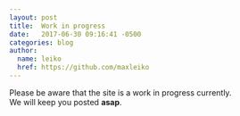 ```yaml
---
layout: post
title:  Work in progress
date:   2017-06-30 09:16:41 -0500
categories: blog
author:
  name: leiko
  href: https://github.com/maxleiko
---
```

Please be aware that the site is a work in progress currently.  
We will keep you posted **asap**.
